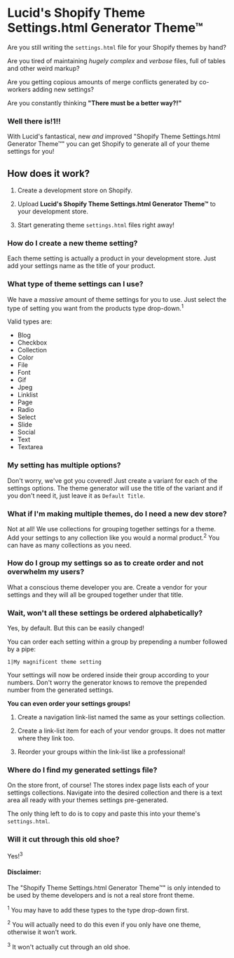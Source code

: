 # Lucid's Shopify Theme Settings.html Generator Theme&trade;

Are you still writing the `settings.html` file for your Shopify themes by hand?

Are you tired of maintaining *hugely complex* and *verbose* files, full of tables and other weird markup?

Are you getting copious amounts of merge conflicts generated by co-workers adding new settings?

Are you constantly thinking **"There must be a better way?!"**

### Well there is!1!!

With Lucid's fantastical, new *and* improved "Shopify Theme Settings.html Generator Theme&trade;" you can get Shopify to generate all of your theme settings for you!

## How does it work?

1. Create a development store on Shopify.

2. Upload **Lucid's Shopify Theme Settings.html Generator Theme&trade;** to your development store.

3. Start generating theme `settings.html` files right away!

### How do I create a new theme setting?

Each theme setting is actually a product in your development store. Just add your settings name as the title of your product.

### What type of theme settings can I use?

We have a *massive* amount of theme settings for you to use. Just select the type of setting you want from the products type drop-down.<sup>1</sup>

Valid types are:

* Blog
* Checkbox
* Collection
* Color
* File
* Font
* Gif
* Jpeg
* Linklist
* Page
* Radio
* Select
* Slide
* Social
* Text
* Textarea

### My setting has multiple options?

Don't worry, we've got you covered! Just create a variant for each of the settings options. The theme generator will use the title of the variant and if you don't need it, just leave it as `Default Title`.

### What if I'm making multiple themes, do I need a new dev store?

Not at all! We use collections for grouping together settings for a theme. Add your settings to any collection like you would a normal product.<sup>2</sup> You can have as many collections as you need.

### How do I group my settings so as to create order and not overwhelm my users?

What a conscious theme developer you are. Create a vendor for your settings and they will all be grouped together under that title.

### Wait, won't all these settings be ordered alphabetically?

Yes, by default. But this can be easily changed!

You can order each setting within a group by prepending a number followed by a pipe:

    1|My magnificent theme setting
    
Your settings will now be ordered inside their group according to your numbers. Don't worry the generator knows to remove the prepended number from the generated settings.

**You can even order your settings groups!**

1. Create a navigation link-list named the same as your settings collection.

2. Create a link-list item for each of your vendor groups. It does not matter where they link too.

3. Reorder your groups within the link-list like a professional!

### Where do I find my generated settings file?

On the store front, of course! The stores index page lists each of your settings collections. Navigate into the desired collection and there is a text area all ready with your themes settings pre-generated.

The only thing left to do is to copy and paste this into your theme's `settings.html`.

### Will it cut through this old shoe?

Yes!<sup>3</sup>

#### Disclaimer:

The "Shopify Theme Settings.html Generator Theme&trade;" is only intended to be used by theme developers and is not a real store front theme.

<sup>1</sup> You may have to add these types to the type drop-down first.

<sup>2</sup> You will actually need to do this even if you only have one theme, otherwise it won't work.

<sup>3</sup> It won't actually cut through an old shoe.
